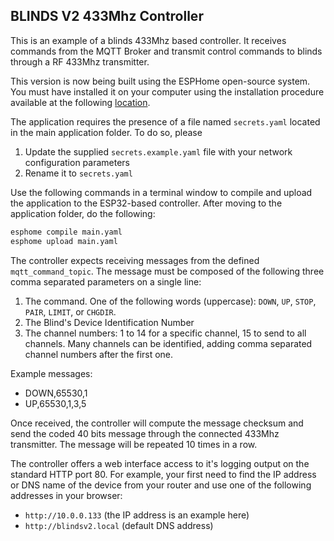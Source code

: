 ## BLINDS V2 433Mhz Controller

This is an example of a blinds 433Mhz based controller. It receives commands from the MQTT Broker and transmit control commands to blinds through a RF 433Mhz transmitter.

This version is now being built using the ESPHome open-source system. You must have installed it on your computer using the installation procedure available at the following [location](https://esphome.io/guides/installing_esphome.html).

The application requires the presence of a file named `secrets.yaml` located in the main application folder. To do so, please

1. Update the supplied `secrets.example.yaml` file with your network configuration parameters
2. Rename it to `secrets.yaml`

Use the following commands in a terminal window to compile and upload the application to the ESP32-based controller. After moving to the application folder, do the following:

``` sh
esphome compile main.yaml
esphome upload main.yaml
```

The controller expects receiving messages from the defined `mqtt_command_topic`. The message must be composed of the following three comma separated parameters on a single line:

1. The command. One of the following words (uppercase): `DOWN`, `UP`, `STOP`, `PAIR`, `LIMIT`, or `CHGDIR`.
2. The Blind's Device Identification Number
3. The channel numbers: 1 to 14 for a specific channel, 15 to send to all channels. Many channels can be identified, adding comma separated channel numbers after the first one.

Example messages:

- DOWN,65530,1
- UP,65530,1,3,5

Once received, the controller will compute the message checksum and send the coded 40 bits message through the connected 433Mhz transmitter. The message will be repeated 10 times in a row.

The controller offers a web interface access to it's logging output on the standard HTTP port 80. For example, your first need to find the IP address or DNS name of the device from your router and use one of the following addresses in your browser:

- `http://10.0.0.133` (the IP address is an example here)
- `http://blindsv2.local` (default DNS address)
